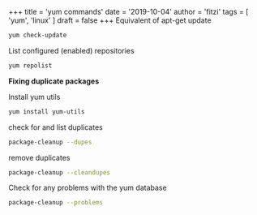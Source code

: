 +++
title = 'yum commands'
date = '2019-10-04'
author = 'fitzi'
tags = [ 'yum', 'linux' ]
draft = false
+++
Equivalent of apt-get update

```bash {hl_lines=0}
yum check-update
```

List configured (enabled) repositories

```bash {hl_lines=0}
yum repolist
```

 **Fixing duplicate packages**

Install yum utils

```bash {hl_lines=0}
yum install yum-utils
```

check for and list duplicates

```bash {hl_lines=0}
package-cleanup --dupes
```

remove duplicates

```bash {hl_lines=0}
package-cleanup --cleandupes
```

Check for any problems with the yum database

```bash {hl_lines=0}
package-cleanup --problems
```